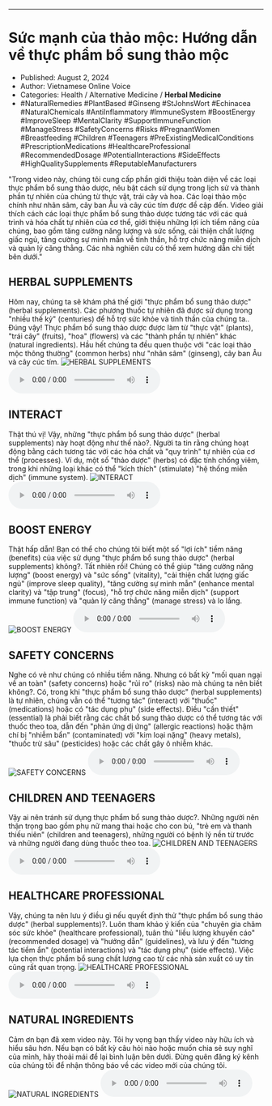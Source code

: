 
---

# Sức mạnh của thảo mộc: Hướng dẫn về thực phẩm bổ sung thảo mộc

- Published: August 2, 2024
- Author: Vietnamese Online Voice
- Categories: Health / Alternative Medicine / **Herbal Medicine**
- #NaturalRemedies #PlantBased #Ginseng #StJohnsWort #Echinacea #NaturalChemicals #AntiInflammatory #ImmuneSystem #BoostEnergy #ImproveSleep #MentalClarity #SupportImmuneFunction #ManageStress #SafetyConcerns #Risks #PregnantWomen #Breastfeeding #Children #Teenagers #PreExistingMedicalConditions #PrescriptionMedications #HealthcareProfessional #RecommendedDosage #PotentialInteractions #SideEffects #HighQualitySupplements #ReputableManufacturers

"Trong video này, chúng tôi cung cấp phần giới thiệu toàn diện về các loại thực phẩm bổ sung thảo dược, nêu bật cách sử dụng trong lịch sử và thành phần tự nhiên của chúng từ thực vật, trái cây và hoa. Các loại thảo mộc chính như nhân sâm, cây ban Âu và cây cúc tím được đề cập đến. Video giải thích cách các loại thực phẩm bổ sung thảo dược tương tác với các quá trình và hóa chất tự nhiên của cơ thể, giới thiệu những lợi ích tiềm năng của chúng, bao gồm tăng cường năng lượng và sức sống, cải thiện chất lượng giấc ngủ, tăng cường sự minh mẫn về tinh thần, hỗ trợ chức năng miễn dịch và quản lý căng thẳng. Các nhà nghiên cứu có thể xem hướng dẫn chi tiết bên dưới."


## HERBAL SUPPLEMENTS

Hôm nay, chúng ta sẽ khám phá thế giới "thực phẩm bổ sung thảo dược" (herbal supplements). Các phương thuốc tự nhiên đã được sử dụng trong "nhiều thế kỷ" (centuries) để hỗ trợ sức khỏe và tinh thần của chúng ta.. Đúng vậy! Thực phẩm bổ sung thảo dược được làm từ "thực vật" (plants), "trái cây" (fruits), "hoa" (flowers) và các "thành phần tự nhiên" khác (natural ingredients). Hầu hết chúng ta đều quen thuộc với "các loại thảo mộc thông thường" (common herbs) như "nhân sâm" (ginseng), cây ban Âu và cây cúc tím.
![HERBAL SUPPLEMENTS](https://http-archiver-apis-production-80.schnworks.com/storage/images/transitions/2024-08-02/transition--53681422688-Montserrat-Regular-7B1FA2.jpg)
<audio controls>
    <source src="https://http-archiver-apis-production-80.schnworks.com/storage/storage/audio/file-14143373965.mp3" type="audio/mpeg">
</audio>



## INTERACT

Thật thú vị! Vậy, những "thực phẩm bổ sung thảo dược" (herbal supplements) này hoạt động như thế nào?. Người ta tin rằng chúng hoạt động bằng cách tương tác với các hóa chất và "quy trình" tự nhiên của cơ thể (processes). Ví dụ, một số "thảo dược" (herbs) có đặc tính chống viêm, trong khi những loại khác có thể "kích thích" (stimulate) "hệ thống miễn dịch" (immune system).
![INTERACT](https://http-archiver-apis-production-80.schnworks.com/storage/images/transitions/2024-08-02/transition-13042115245-Montserrat-Bold-4A148C.jpg)
<audio controls>
    <source src="https://http-archiver-apis-production-80.schnworks.com/storage/storage/audio/file-5279399699.mp3" type="audio/mpeg">
</audio>



## BOOST ENERGY

Thật hấp dẫn! Bạn có thể cho chúng tôi biết một số "lợi ích" tiềm năng (benefits) của việc sử dụng "thực phẩm bổ sung thảo dược" (herbal supplements) không?. Tất nhiên rồi! Chúng có thể giúp "tăng cường năng lượng" (boost energy) và "sức sống" (vitality), "cải thiện chất lượng giấc ngủ" (improve sleep quality), "tăng cường sự minh mẫn" (enhance mental clarity) và "tập trung" (focus), "hỗ trợ chức năng miễn dịch" (support immune function) và "quản lý căng thẳng" (manage stress) và lo lắng.
![BOOST ENERGY](https://http-archiver-apis-production-80.schnworks.com/storage/images/transitions/2024-08-02/transition--17135921863-Montserrat-Bold-512DA8.jpg)
<audio controls>
    <source src="https://http-archiver-apis-production-80.schnworks.com/storage/storage/audio/file-38249040584.mp3" type="audio/mpeg">
</audio>



## SAFETY CONCERNS

Nghe có vẻ như chúng có nhiều tiềm năng. Nhưng có bất kỳ "mối quan ngại về an toàn" (safety concerns) hoặc "rủi ro" (risks) nào mà chúng ta nên biết không?. Có, trong khi "thực phẩm bổ sung thảo dược" (herbal supplements) là tự nhiên, chúng vẫn có thể "tương tác" (interact) với "thuốc" (medications) hoặc có "tác dụng phụ" (side effects). Điều "cần thiết" (essential) là phải biết rằng các chất bổ sung thảo dược có thể tương tác với thuốc theo toa, dẫn đến "phản ứng dị ứng" (allergic reactions) hoặc thậm chí bị "nhiễm bẩn" (contaminated) với "kim loại nặng" (heavy metals), "thuốc trừ sâu" (pesticides) hoặc các chất gây ô nhiễm khác.
![SAFETY CONCERNS](https://http-archiver-apis-production-80.schnworks.com/storage/images/transitions/2024-08-02/transition-29709738529-Montserrat-Medium-880E4F.jpg)
<audio controls>
    <source src="https://http-archiver-apis-production-80.schnworks.com/storage/storage/audio/file-5522308094.mp3" type="audio/mpeg">
</audio>



## CHILDREN AND TEENAGERS

Vậy ai nên tránh sử dụng thực phẩm bổ sung thảo dược?. Những người nên thận trọng bao gồm phụ nữ mang thai hoặc cho con bú, "trẻ em và thanh thiếu niên" (children and teenagers), những người có bệnh lý nền từ trước và những người đang dùng thuốc theo toa.
![CHILDREN AND TEENAGERS](https://http-archiver-apis-production-80.schnworks.com/storage/images/transitions/2024-08-02/transition-16929970134-Montserrat-ExtraBold-283593.jpg)
<audio controls>
    <source src="https://http-archiver-apis-production-80.schnworks.com/storage/storage/audio/file-11047270720.mp3" type="audio/mpeg">
</audio>



## HEALTHCARE PROFESSIONAL

Vậy, chúng ta nên lưu ý điều gì nếu quyết định thử "thực phẩm bổ sung thảo dược" (herbal supplements)?. Luôn tham khảo ý kiến ​​của "chuyên gia chăm sóc sức khỏe" (healthcare professional), tuân thủ "liều lượng khuyến cáo" (recommended dosage) và "hướng dẫn" (guidelines), và lưu ý đến "tương tác tiềm ẩn" (potential interactions) và "tác dụng phụ" (side effects). Việc lựa chọn thực phẩm bổ sung chất lượng cao từ các nhà sản xuất có uy tín cũng rất quan trọng.
![HEALTHCARE PROFESSIONAL](https://http-archiver-apis-production-80.schnworks.com/storage/images/transitions/2024-08-02/transition--52903331934-Montserrat-ExtraBold-880E4F.jpg)
<audio controls>
    <source src="https://http-archiver-apis-production-80.schnworks.com/storage/storage/audio/file-3566519450.mp3" type="audio/mpeg">
</audio>



## NATURAL INGREDIENTS

Cảm ơn bạn đã xem video này. Tôi hy vọng bạn thấy video này hữu ích và hiểu sâu hơn. Nếu bạn có bất kỳ câu hỏi nào hoặc muốn chia sẻ suy nghĩ của mình, hãy thoải mái để lại bình luận bên dưới. Đừng quên đăng ký kênh của chúng tôi để nhận thông báo về các video mới của chúng tôi.
![NATURAL INGREDIENTS](https://http-archiver-apis-production-80.schnworks.com/storage/images/transitions/2024-08-02/transition-11563940368-Montserrat-Thin-880E4F.jpg)
<audio controls>
    <source src="https://http-archiver-apis-production-80.schnworks.com/storage/storage/audio/file-11815029014.mp3" type="audio/mpeg">
</audio>

